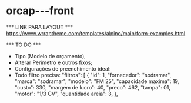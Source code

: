 # orcap---front

*** LINK PARA LAYOUT ***
https://www.wrraptheme.com/templates/alpino/main/form-examples.html

*** TO DO ***
- Tipo (Modelo de orçamento),
- Alterar Perímetro e outros fixos;
- Configurações de preenchimento ideal:
- Todo filtro precisa:
	"filtros":
	[
		{
		"id": 1,
		"fornecedor": "sodramar",
		"marca": "sodramar",
		"modelo": "FM 25",
		"capacidade maxima": 19,
		"custo": 330,
		"margem de lucro": 40,
		"preco": 462,
		"tampa": 01,
		"motor": "1/3 CV",
		"quantidade areia": 3,
		},